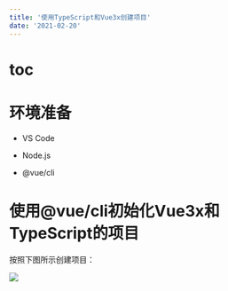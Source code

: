 ```yaml
---
title: '使用TypeScript和Vue3x创建项目'
date: '2021-02-20'
---
```


# toc

# 环境准备

- VS Code

- Node.js

- @vue/cli

# 使用@vue/cli初始化Vue3x和TypeScript的项目

按照下图所示创建项目：

![](/images/vue-cli初始化项目.png)


